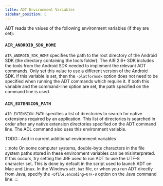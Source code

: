 ```yaml
---
title: ADT Environment Variables
sidebar_position: 5
---
```


ADT reads the values of the following environment variables (if they are set):

### `AIR_ANDROID_SDK_HOME` 

`AIR_ANDROID_SDK_HOME` specifies the path to the root directory of the Android SDK (the directory containing the tools folder). The AIR 2.6+ SDK includes the tools from the Android SDK needed to implement the relevant ADT commands. Only set this value to use a different version of the Android SDK. If this variable is set, then the `-platformsdk` option does not need to be specified when running the ADT commands which require it. If both this variable and the command-line option are set, the path specified on the command line is used.

### `AIR_EXTENSION_PATH`

`AIR_EXTENSION_PATH` specifies a list of directories to search for native extensions required by an application. This list of directories is searched in order after any native extension directories specified on the ADT command line. The ADL command also uses this environment variable.




TODO:: Add in current additional environment variables


:::note
On some computer systems, double-byte characters in the file system paths stored in these environment variables can be misinterpreted. If this occurs, try setting the JRE used to run ADT to use the UTF-8 character set. This is done by default in the script used to launch ADT on Mac and Linux. In the Windows `adt.bat` file, or when you run ADT directly from Java, specify the `-Dfile.encoding=UTF-8` option on the Java command line.
:::


